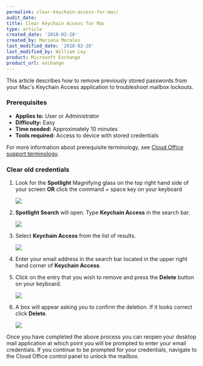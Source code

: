 ```yaml
---
permalink: clear-keychain-access-for-mac/
audit_date:
title: Clear Keychain Access for Mac
type: article
created_date: '2018-02-28'
created_by: Mariana Morales
last_modified_date: '2018-02-28'
last_modified_by: William Loy
product: Microsoft Exchange
product_url: exchange
---
```


This article describes how to remove previously stored passwords from your Mac's Keychain Access application to troubleshoot mailbox lockouts.


### Prerequisites

- **Applies to:** User or Administrator
- **Difficulty:** Easy
- **Time needed:** Approximately 10 minutes
- **Tools required:** Access to device with stored credentials

For more information about prerequisite terminology, see [Cloud Office support terminology](/how-to/cloud-office-support-terminology).

### Clear old credentials

1. Look for the **Spotlight** Magnifying glass on the top right hand side of your screen **OR** click the command + space key on your keyboard

   <img src="{% asset_path exchange/clear-keychain-access/mag_glass.png %}"/>

2. **Spotlight Search** will open. Type **Keychain Access** in the search bar.

   <img src="{% asset_path exchange/clear-keychain-access/spotlight_search.png %}"/>

3. Select **Keychain Access** from the list of results.

   <img src="{% asset_path exchange/clear-keychain-access/keychain_access_result.png %}"/>

4. Enter your email address in the search bar located in the upper right hand corner of **Keychain Access**.

5. Click on the entry that you wish to remove and press the **Delete** button on your keyboard.

   <img src="{% asset_path exchange/clear-keychain-access/search_email.png %}"/>

6. A box will appear asking you to confirm the deletion. If it looks correct click **Delete**.

   <img src="{% asset_path exchange/clear-keychain-access/delete_keychain.png %}"/>



Once you have completed the above process you can reopen your desktop mail application at which point you will be prompted to enter your email credentials. If you continue to be prompted for your credentials, navigate to the Cloud Office control panel to unlock the mailbox.
